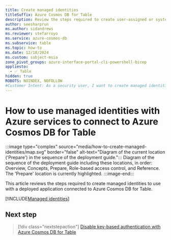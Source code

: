 ```yaml
---
title: Create managed identities
titleSuffix: Azure Cosmos DB for Table
description: Review the steps required to create user-assigned or system-assigned managed identities for use with Azure hosting services that connect to Azure Cosmos DB for Table.
author: seesharprun
ms.author: sidandrews
ms.reviewer: stefarroyo
ms.service: azure-cosmos-db
ms.subservice: table
ms.topic: how-to
ms.date: 12/18/2024
ms.custom: subject-msia
zone_pivot_groups: azure-interface-portal-cli-powershell-bicep
appliesto:
  - ✅ Table
hidden: true
ROBOTS: NOINDEX, NOFOLLOW
#Customer Intent: As a security user, I want to create managed identities for use with Azure hosting services, so that my developer team can write portable authentication code for their client.
---
```


# How to use managed identities with Azure services to connect to Azure Cosmos DB for Table

:::image type="complex" source="media/how-to-create-managed-identities/map.svg" border="false" alt-text="Diagram of the current location ('Prepare') in the sequence of the deployment guide.":::
Diagram of the sequence of the deployment guide including these locations, in order: Overview, Concepts, Prepare, Role-based access control, and Reference. The 'Prepare' location is currently highlighted.
:::image-end:::

This article reviews the steps required to create managed identities to use with a deployed application connected to Azure Cosmos DB for Table.

[!INCLUDE[Managed identities](../../includes/managed-identities.md)]

## Next step

> [!div class="nextstepaction"]
> [Disable key-based authentication with Azure Cosmos DB for Table](how-to-disable-key-based-authentication.md)
